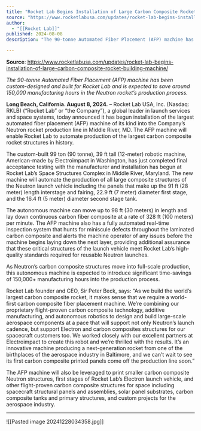 ```yaml
---
title: "Rocket Lab Begins Installation of Large Carbon Composite Rocket-Building Machine "
source: "https://www.rocketlabusa.com/updates/rocket-lab-begins-installation-of-large-carbon-composite-rocket-building-machine/"
author:
  - "[[Rocket Lab]]"
published: 2024-08-08
description: "The 90-tonne Automated Fiber Placement (AFP) machine has been custom-designed and built for Rocket Lab and is expected to save around 150,000 manufacturing hours in the Neutron rocket’s production process."

---
```


**Source**: https://www.rocketlabusa.com/updates/rocket-lab-begins-installation-of-large-carbon-composite-rocket-building-machine/

*The 90-tonne Automated Fiber Placement (AFP) machine has been custom-designed and built for Rocket Lab and is expected to save around 150,000 manufacturing hours in the Neutron rocket’s production process.*

**Long Beach, California. August 8, 2024.** – Rocket Lab USA, Inc. (Nasdaq: RKLB) (“Rocket Lab” or “the Company”), a global leader in launch services and space systems, today announced it has begun installation of the largest automated fiber placement (AFP) machine of its kind into the Company’s Neutron rocket production line in Middle River, MD. The AFP machine will enable Rocket Lab to automate production of the largest carbon composite rocket structures in history.

The custom-built 99 ton (90 tonne), 39 ft tall (12-meter) robotic machine, American-made by Electroimpact in Washington, has just completed final acceptance testing with the manufacturer and installation has begun at Rocket Lab’s Space Structures Complex in Middle River, Maryland. The new machine will automate the production of all large composite structures of the Neutron launch vehicle including the panels that make up the 91 ft (28 meter) length interstage and fairing, 22.9 ft (7 meter) diameter first stage, and the 16.4 ft (5 meter) diameter second stage tank.

The autonomous machine can move up to 98 ft (30 meters) in length and lay down continuous carbon fiber composite at a rate of 328 ft (100 meters) per minute. The AFP machine also has a fully automated real-time inspection system that hunts for miniscule defects throughout the laminated carbon composite and alerts the machine operator of any issues before the machine begins laying down the next layer, providing additional assurance that these critical structures of the launch vehicle meet Rocket Lab’s high-quality standards required for reusable Neutron launches.

As Neutron’s carbon composite structures move into full-scale production, this autonomous machine is expected to introduce significant time-savings of 150,000+ manufacturing hours into the production process.

Rocket Lab founder and CEO, Sir Peter Beck, says: “As we build the world’s largest carbon composite rocket, it makes sense that we require a world-first carbon composite fiber placement machine. We’re combining our proprietary flight-proven carbon composite technology, additive manufacturing, and autonomous robotics to design and build large-scale aerospace components at a pace that will support not only Neutron’s launch cadence, but support Electron and carbon composites structures for our spacecraft customers too. We worked closely with our excellent partners at Electroimpact to create this robot and we’re thrilled with the results. It’s an innovative machine producing a next-generation rocket from one of the birthplaces of the aerospace industry in Baltimore, and we can’t wait to see its first carbon composite printed panels come off the production line soon.”

The AFP machine will also be leveraged to print smaller carbon composite Neutron structures, first stages of Rocket Lab’s Electron launch vehicle, and other flight-proven carbon composite structures for space including spacecraft structural panels and assemblies, solar panel substrates, carbon composite tanks and primary structures, and custom projects for the aerospace industry.

---
![[Pasted image 20241228034358.jpg]]

